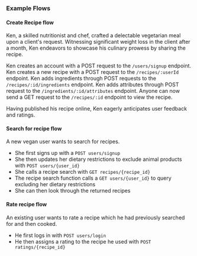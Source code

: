 ### Example Flows

#### Create Recipe flow
Ken, a skilled nutritionist and chef, crafted a delectable vegetarian meal upon a client's request. Witnessing significant weight loss in the client after a month, Ken endeavors to showcase his culinary prowess by sharing the recipe.

Ken creates an account with a POST request to the `/users/signup` endpoint.
Ken creates a new recipe with a POST request to the `/recipes/:userId` endpoint.
Ken adds ingredients through POST requests to the `/recipes/:id/ingredients` endpoint.
Ken adds attributes through POST request to the `/ingredients/:id/attributes` endpoint.
Anyone can now send a GET request to the `/recipes/:id` endpoint to view the recipe. 

Having published his recipe online, Ken eagerly anticipates user feedback and ratings.



#### Search for recipe flow
A new vegan user wants to search for recipes.
- She first signs up with a `POST users/signup`
- She then updates her dietary restrictions to exclude animal products with `POST users/{user_id}`  
- She calls a recipe search with `GET recipes/{recipe_id}`
- The recipe search function calls a `GET users/{user_id}` to query excluding her dietary restrictions
- She can then look through the returned recipes 


#### Rate recipe flow
An existing user wants to rate a recipe which he had previously searched for and then cooked.
- He first logs in with `POST users/login`
- He then assigns a rating to the recipe he used with `POST ratings/{recipe_id}`
